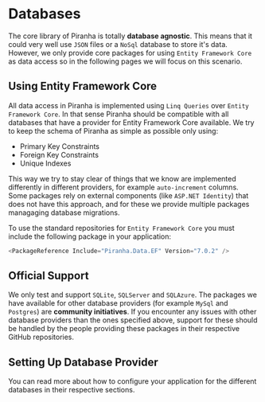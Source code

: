 # Databases

The core library of Piranha is totally **database agnostic**. This means that it could very well use `JSON` files or a `NoSql` database to store it's data. However, we only provide core packages for using `Entity Framework Core` as data access so in the following pages we will focus on this scenario.

## Using Entity Framework Core

All data access in Piranha is implemented using `Linq Queries` over `Entity Framework Core`. In that sense Piranha should be compatible with all databases that have a provider for Entity Framework Core available. We try to keep the schema of Piranha as simple as possible only using:

* Primary Key Constraints
* Foreign Key Constraints
* Unique Indexes

This way we try to stay clear of things that we know are implemented differently in different providers, for example `auto-increment` columns. Some packages rely on external components (like `ASP.NET Identity`) that does not have this approach, and for these we provide multiple packages managaging database migrations.

To use the standard repositories for `Entity Framework Core` you must include the following package in your application:

~~~ csharp
<PackageReference Include="Piranha.Data.EF" Version="7.0.2" />
~~~

## Official Support

We only test and support `SQLite`, `SQLServer` and `SQLAzure`. The packages we have available for other database providers (for example `MySql` and `Postgres`) are **community initiatives**. If you encounter any issues with other database providers than the ones specified above, support for these should be handled by the people providing these packages in their respective GitHub repositories.

## Setting Up Database Provider

You can read more about how to configure your application for the different databases in their respective sections.